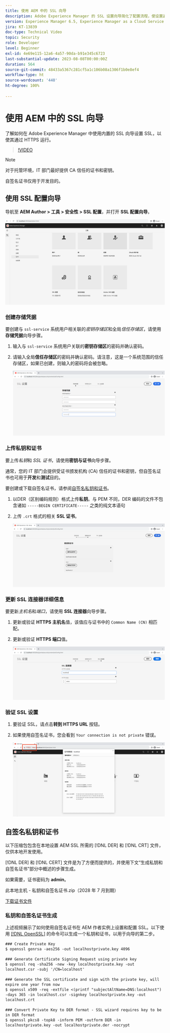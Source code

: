 ```yaml
---
title: 使用 AEM 中的 SSL 向导
description: Adobe Experience Manager 的 SSL 设置向导简化了配置流程，使设置通过 HTTPS 运行的 AEM 实例变得更加便捷。
version: Experience Manager 6.5, Experience Manager as a Cloud Service
jira: KT-13839
doc-type: Technical Video
topic: Security
role: Developer
level: Beginner
exl-id: 4e69e115-12a6-4a57-90da-b91e345c6723
last-substantial-update: 2023-08-08T00:00:00Z
duration: 564
source-git-commit: 48433a5367c281cf5a1c106b08a1306f1b0e8ef4
workflow-type: ht
source-wordcount: '448'
ht-degree: 100%

---
```


# 使用 AEM 中的 SSL 向导

了解如何在 Adobe Experience Manager 中使用内置的 SSL 向导设置 SSL，以使其通过 HTTPS 运行。

>[!VIDEO](https://video.tv.adobe.com/v/17993?quality=12&learn=on)


>[!NOTE]
>
>对于托管环境，IT 部门最好提供 CA 信任的证书和密钥。
>
>自签名证书仅用于开发目的。

## 使用 SSL 配置向导

导航至 __AEM Author > 工具 > 安全性 > SSL 配置__，并打开 __SSL 配置向导__。

![SSL 配置向导](assets/use-the-ssl-wizard/ssl-config-wizard.png)

### 创建存储凭据

要创建与 `ssl-service` 系统用户相关联的&#x200B;_密钥存储区_&#x200B;和全局&#x200B;_信任存储区_，请使用&#x200B;__存储凭据__&#x200B;向导步骤。

1. 输入与 `ssl-service` 系统用户关联的&#x200B;__密钥存储区__&#x200B;的密码并确认密码。
1. 请输入全局&#x200B;__信任存储区__&#x200B;的密码并确认密码。请注意，这是一个系统范围的信任存储区，如果已创建，则输入的密码将会被忽略。

   ![SSL 设置 - 存储凭据](assets/use-the-ssl-wizard/store-credentials.png)

### 上传私钥和证书

要上传&#x200B;_私钥_&#x200B;和 _SSL 证书_，请使用&#x200B;__密钥与证书__&#x200B;向导步骤。

通常，您的 IT 部门会提供受证书颁发机构 (CA) 信任的证书和密钥，但自签名证书也可用于&#x200B;__开发__&#x200B;和&#x200B;__测试__&#x200B;目的。

要创建或下载自签名证书，请参阅[自签名私钥和证书](#self-signed-private-key-and-certificate)。

1. 以DER（区别编码规则）格式上传&#x200B;__私钥__。与 PEM 不同，DER 编码的文件不包含诸如 `-----BEGIN CERTIFICATE-----` 之类的纯文本语句
1. 上传 `.crt` 格式的相关 __SSL 证书__。

   ![SSL 设置 - 私钥和证书](assets/use-the-ssl-wizard/privatekey-and-certificate.png)

### 更新 SSL 连接器详细信息

要更新&#x200B;_主机名_&#x200B;和&#x200B;_端口_，请使用 __SSL 连接器__&#x200B;向导步骤。

1. 更新或验证 __HTTPS 主机名__&#x200B;值，该值应与证书中的 `Common Name (CN)` 相匹配。
1. 更新或验证 __HTTPS 端口__&#x200B;值。

   ![SSL 设置 - SSL 连接器详细信息](assets/use-the-ssl-wizard/ssl-connector-details.png)

### 验证 SSL 设置

1. 要验证 SSL，请点击&#x200B;__转到 HTTPS URL__ 按钮。
1. 如果使用自签名证书，您会看到 `Your connection is not private` 错误。

   ![SSL 设置 - 通过 HTTPS 验证 AEM](assets/use-the-ssl-wizard/verify-aem-over-ssl.png)

## 自签名私钥和证书

以下压缩包包含在本地设置 AEM SSL 所需的 [!DNL DER] 和 [!DNL CRT] 文件，仅供本地开发使用。

[!DNL DER] 和 [!DNL CERT] 文件是为了方便而提供的，并使用下文“生成私钥和自签名证书”部分中概述的步骤生成。

如果需要，证书密码为 **admin**。

此本地主机 - 私钥和自签名证书.zip（2028 年 7 月到期）

[下载证书文件](assets/use-the-ssl-wizard/certificate.zip)

### 私钥和自签名证书生成

上述视频展示了如何使用自签名证书在 AEM 作者实例上设置和配置 SSL。以下使用 [[!DNL OpenSSL]](https://www.openssl.org/) 的命令可以生成一个私钥和证书，以用于向导的第二步。

```shell
### Create Private Key
$ openssl genrsa -aes256 -out localhostprivate.key 4096

### Generate Certificate Signing Request using private key
$ openssl req -sha256 -new -key localhostprivate.key -out localhost.csr -subj '/CN=localhost'

### Generate the SSL certificate and sign with the private key, will expire one year from now
$ openssl x509 -req -extfile <(printf "subjectAltName=DNS:localhost") -days 365 -in localhost.csr -signkey localhostprivate.key -out localhost.crt

### Convert Private Key to DER format - SSL wizard requires key to be in DER format
$ openssl pkcs8 -topk8 -inform PEM -outform DER -in localhostprivate.key -out localhostprivate.der -nocrypt
```
